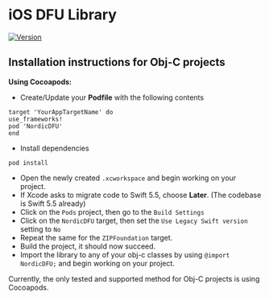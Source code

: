 # iOS DFU Library

[![Version](http://img.shields.io/cocoapods/v/NordicDFU.svg)](http://cocoapods.org/pods/NordicDFU)

## Installation instructions for Obj-C projects

**Using Cocoapods:**

- Create/Update your **Podfile** with the following contents
```
target 'YourAppTargetName' do
use_frameworks!
pod 'NordicDFU'
end
```
- Install dependencies
```
pod install
```
- Open the newly created `.xcworkspace` and begin working on your project.
- If Xcode asks to migrate code to Swift 5.5, choose **Later**. (The codebase is Swift 5.5 already)
- Click on the `Pods` project, then go to the `Build Settings`
- Click on the `NordicDFU` target, then set the `Use Legacy Swift version` setting to `No`
- Repeat the same for the `ZIPFoundation` target.
- Build the project, it should now succeed.
- Import the library to any of your obj-c classes by using `@import NordicDFU;` and begin working on your project.


Currently, the only tested and supported method for Obj-C projects is using Cocoapods.
